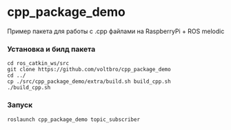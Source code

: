 # cpp_package_demo

Пример пакета для работы c .cpp файлами на RaspberryPi + ROS melodic

### Установка и билд пакета
```
cd ros_catkin_ws/src
git clone https://github.com/voltbro/cpp_package_demo
cd ../
cp ./src/cpp_package_demo/extra/build.sh build_cpp.sh
./build_cpp.sh
```

### Запуск
```
roslaunch cpp_package_demo topic_subscriber
```
